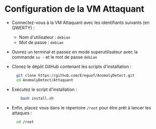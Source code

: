 # Configuration de la VM Attaquant

- Connectez-vous à la VM Attaquant avec les identifiants suivants (en QWERTY) :
  - Nom d'utilisateur : `debian`
  - Mot de passe : `debian`

- Ouvrez un terminal et passez en mode superutilisateur avec la commande `su -` et le mot de passe `debian`

- Clonez le dépôt GitHub contenant les scripts d'installation :
  ```bash
    git clone https://github.com/Ereguof/AnomalyDetect.git
    cd AnomalyDetect/Attaquant
    ```

- Exécutez le script d'installation :
    ```bash
        bash install.sh
     ```

- Enfin, placez vous dans le répertoire `/root` pour être prêt à lancer les attaques :
  ```bash
    cd /root
    ```
